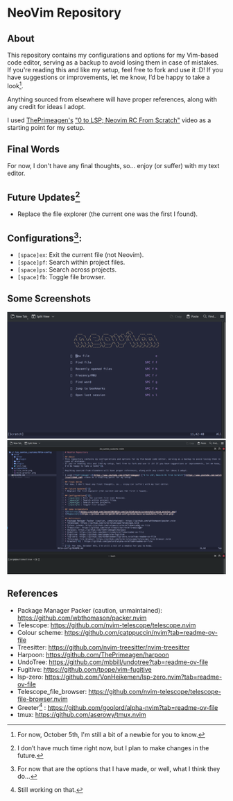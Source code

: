 # NeoVim Repository

## About
This repository contains my configurations and options for my Vim-based code editor, serving as a backup to avoid losing them in case of mistakes.  
If you're reading this and like my setup, feel free to fork and use it :D! If you have suggestions or improvements, let me know, I’d be happy to take a look[^1].

Anything sourced from elsewhere will have proper references, along with any credit for ideas I adopt.

I used [ThePrimeagen's](https://www.youtube.com/@ThePrimeagen) ["0 to LSP; Neovim RC From Scratch"](https://www.youtube.com/watch?v=w7i4amO_zaE) video as a starting point for my setup.

## Final Words
For now, I don't have any final thoughts, so... enjoy (or suffer) with my text editor.

## Future Updates[^3]
* Replace the file explorer (the current one was the first I found).

## Configurations[^2]:
* `[space]ex`: Exit the current file (not Neovim).
* `[space]pf`: Search within project files.
* `[space]ps`: Search across projects.
* `[space]fb`: Toggle file browser.

## Some Screenshots
![Greetings](https://github.com/JorgeCSH/NVim-config/blob/main/screenshots/nvim_greeter.png)
![Repository](https://github.com/JorgeCSH/NVim-config/blob/main/screenshots/file_nvim.png)

## References
* Package Manager Packer (caution, unmaintained): https://github.com/wbthomason/packer.nvim 
* Telescope: https://github.com/nvim-telescope/telescope.nvim
* Colour scheme: https://github.com/catppuccin/nvim?tab=readme-ov-file
* Treesitter: https://github.com/nvim-treesitter/nvim-treesitter
* Harpoon: https://github.com/ThePrimeagen/harpoon
* UndoTree: https://github.com/mbbill/undotree?tab=readme-ov-file
* Fugitive: https://github.com/tpope/vim-fugitive
* lsp-zero: https://github.com/VonHeikemen/lsp-zero.nvim?tab=readme-ov-file
* Telescope_file_browser: https://github.com/nvim-telescope/telescope-file-browser.nvim
* Greeter[^4] : https://github.com/goolord/alpha-nvim?tab=readme-ov-file
* tmux: https://github.com/aserowy/tmux.nvim

[^1]: For now, October 5th, I'm still a bit of a newbie for you to know.
[^2]: For now that are the options that I have made, or well, what I think they do...
[^3]: I don’t have much time right now, but I plan to make changes in the future.
[^4]: Still working on that.
